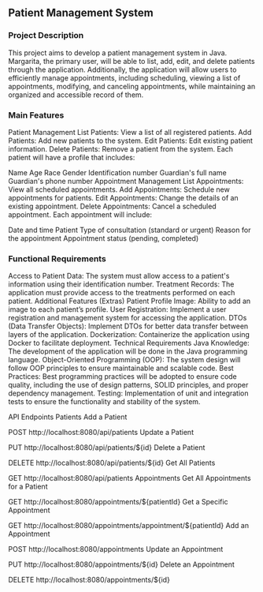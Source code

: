 ## Patient Management System

### Project Description
This project aims to develop a patient management system in Java. Margarita, the primary user, will be able to list, add, edit, and delete patients through the application. Additionally, the application will allow users to efficiently manage appointments, including scheduling, viewing a list of appointments, modifying, and canceling appointments, while maintaining an organized and accessible record of them.

### Main Features
Patient Management
List Patients: View a list of all registered patients.
Add Patients: Add new patients to the system.
Edit Patients: Edit existing patient information.
Delete Patients: Remove a patient from the system.
Each patient will have a profile that includes:

Name
Age
Race
Gender
Identification number
Guardian's full name
Guardian's phone number
Appointment Management
List Appointments: View all scheduled appointments.
Add Appointments: Schedule new appointments for patients.
Edit Appointments: Change the details of an existing appointment.
Delete Appointments: Cancel a scheduled appointment.
Each appointment will include:

Date and time
Patient
Type of consultation (standard or urgent)
Reason for the appointment
Appointment status (pending, completed)

### Functional Requirements
Access to Patient Data: The system must allow access to a patient's information using their identification number.
Treatment Records: The application must provide access to the treatments performed on each patient.
Additional Features (Extras)
Patient Profile Image: Ability to add an image to each patient’s profile.
User Registration: Implement a user registration and management system for accessing the application.
DTOs (Data Transfer Objects): Implement DTOs for better data transfer between layers of the application.
Dockerization: Containerize the application using Docker to facilitate deployment.
Technical Requirements
Java Knowledge: The development of the application will be done in the Java programming language.
Object-Oriented Programming (OOP): The system design will follow OOP principles to ensure maintainable and scalable code.
Best Practices: Best programming practices will be adopted to ensure code quality, including the use of design patterns, SOLID principles, and proper dependency management.
Testing: Implementation of unit and integration tests to ensure the functionality and stability of the system.

API Endpoints
Patients
Add a Patient

POST http://localhost:8080/api/patients
Update a Patient

PUT http://localhost:8080/api/patients/${id}
Delete a Patient

DELETE http://localhost:8080/api/patients/${id}
Get All Patients

GET http://localhost:8080/api/patients
Appointments
Get All Appointments for a Patient

GET http://localhost:8080/appointments/${patientId}
Get a Specific Appointment

GET http://localhost:8080/appointments/appointment/${patientId}
Add an Appointment

POST http://localhost:8080/appointments
Update an Appointment

PUT http://localhost:8080/appointments/${id}
Delete an Appointment

DELETE http://localhost:8080/appointments/${id}
